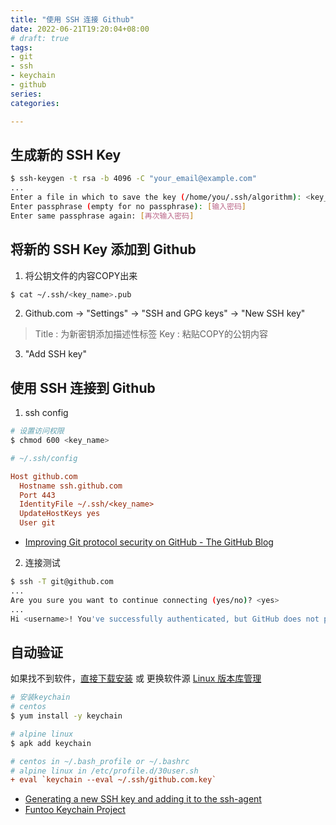 ```yaml
---
title: "使用 SSH 连接 Github"
date: 2022-06-21T19:20:04+08:00
# draft: true
tags:
- git
- ssh
- keychain
- github
series:
categories:

---
```


## 生成新的 SSH Key

```bash
$ ssh-keygen -t rsa -b 4096 -C "your_email@example.com"
...
Enter a file in which to save the key (/home/you/.ssh/algorithm): <key_name>
Enter passphrase (empty for no passphrase): [输入密码]
Enter same passphrase again: [再次输入密码]
```

## 将新的 SSH Key 添加到 Github

1. 将公钥文件的内容COPY出来
```bash
$ cat ~/.ssh/<key_name>.pub
```

2. Github.com -> "Settings" -> "SSH and GPG keys" -> "New SSH key"
> Title : 为新密钥添加描述性标签
> Key : 粘贴COPY的公钥内容

3. "Add SSH key"

## 使用 SSH 连接到 Github
1. ssh config
```bash
# 设置访问权限
$ chmod 600 <key_name>
```
```ini
# ~/.ssh/config

Host github.com
  Hostname ssh.github.com
  Port 443
  IdentityFile ~/.ssh/<key_name>
  UpdateHostKeys yes
  User git
```
- [Improving Git protocol security on GitHub - The GitHub Blog](https://github.blog/2021-09-01-improving-git-protocol-security-github/#standard-git-client)

2. 连接测试
```bash
$ ssh -T git@github.com
...
Are you sure you want to continue connecting (yes/no)? <yes>
...
Hi <username>! You've successfully authenticated, but GitHub does not provide shell access.
```

## 自动验证

如果找不到软件，[直接下载安装](https://crpm.cn/keychain-2-8-5-1-el7-noarch-rpm/) 或 更换软件源 [Linux 版本库管理](../linux/Linux_repo_Manual.md)
```bash
# 安装keychain
# centos
$ yum install -y keychain

# alpine linux
$ apk add keychain
```
```ini
# centos in ~/.bash_profile or ~/.bashrc
# alpine linux in /etc/profile.d/30user.sh
+ eval `keychain --eval ~/.ssh/github.com.key`
```

- [Generating a new SSH key and adding it to the ssh-agent](https://docs.github.com/cn/github-ae@latest/authentication/connecting-to-github-with-ssh/generating-a-new-ssh-key-and-adding-it-to-the-ssh-agent)
- [Funtoo Keychain Project](https://www.funtoo.org/Funtoo:Keychain)
